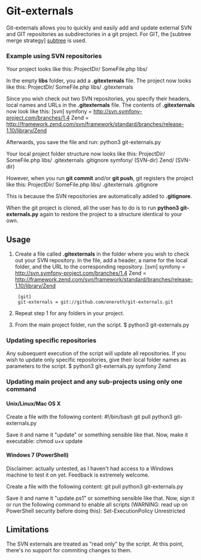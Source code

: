 # Git-externals

Git-externals allows you to quickly and easily add and update external SVN and GIT repositories as subdirectories in a git project. For GIT, the [subtree merge strategy] [subtree] is used.

### Example using SVN repositories
Your project looks like this:
    ProjectDir/
      SomeFile.php
      libs/

In the empty **libs** folder, you add a **.gitexternals** file. The project now looks like this:
    ProjectDir/
      SomeFile.php
      libs/
        .gitexternals

Since you wish check out two SVN repositories, you specify their headers, local names and URLs in the **.gitexternals** file. The contents of **.gitexternals** now look like this:
    [svn]
    symfony = http://svn.symfony-project.com/branches/1.4
    Zend    = http://framework.zend.com/svn/framework/standard/branches/release-1.10/library/Zend

Afterwards, you save the file and run:
    python3 git-externals.py

Your local project folder structure now looks like this:
    ProjectDir/
      SomeFile.php
      libs/
        .gitexternals
        .gitignore
        symfony/   (SVN-dir)
        Zend/      (SVN-dir)

However, when you run **git commit** and/or **git push**, git registers the project like this:
    ProjectDir/
      SomeFile.php
      libs/
        .gitexternals
        .gitignore

This is because the SVN repositories are automatically added to **.gitignore**. 

When the git project is cloned, all the user has to do is to run **python3 git-externals.py** again to restore the project to a structure identical to your own.


## Usage
1. Create a file called **.gitexternals** in the folder where you wish to check out your SVN repository. In the file, add a header, a name for the local folder, and the URL to the corresponding repository.
        [svn]
        symfony = http://svn.symfony-project.com/branches/1.4
        Zend    = http://framework.zend.com/svn/framework/standard/branches/release-1.10/library/Zend
        
        [git]
        git-externals = git://github.com/eneroth/git-externals.git

3. Repeat step 1 for any folders in your project.
4. From the main project folder, run the script.
		$ python3 git-externals.py

### Updating specific repositories
Any subsequent execution of the script will update all repositories. If you wish to update only specific repositories, give their local folder names as parameters to the script.
		$ python3 git-externals.py symfony Zend

### Updating main project and any sub-projects using only one command
#### Unix/Linux/Mac OS X
Create a file with the following content:
    #!/bin/bash
    git pull
    python3 git-externals.py

Save it and name it "update" or something sensible like that. Now, make it executable:
    chmod u+x update

#### Windows 7 (PowerShell)
Disclaimer: actually untested, as I haven't had access to a Windows machine to test it on yet. Feedback is extremely welcome.

Create a file with the following content:
    git pull
    python3 git-externals.py

Save it and name it "update.ps1" or something sensible like that. Now, sign it or run the following command to enable all scripts (WARNING: read up on PowerShell security before doing this):
    Set-ExecutionPolicy Unrestricted

## Limitations
The SVN externals are treated as "read only" by the script. At this point, there's no support for commiting changes to them.

[subtree]: http://www.kernel.org/pub/software/scm/git/docs/howto/using-merge-subtree.html  "How to use the subtree merge strategy"